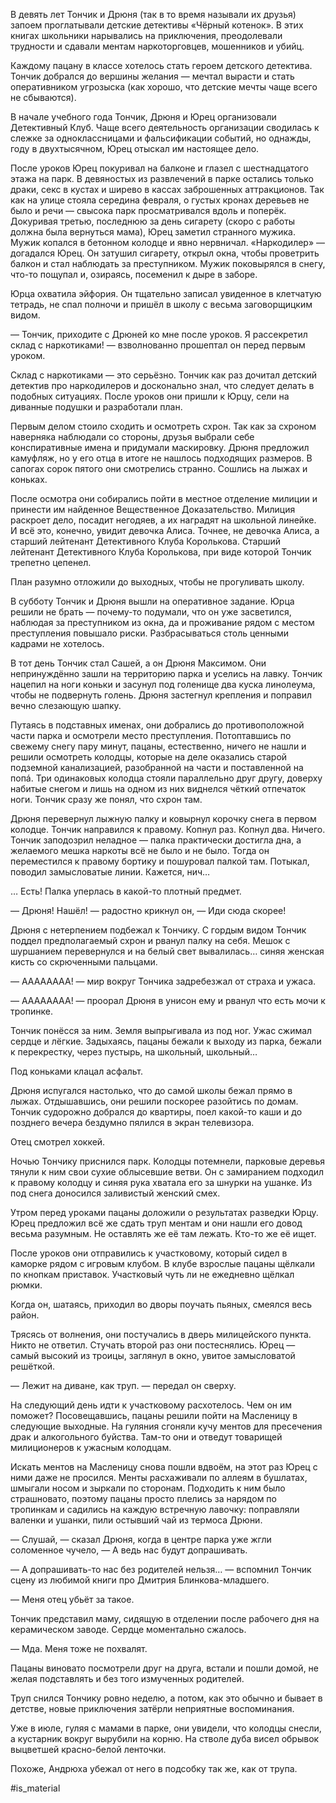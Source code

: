 В девять лет Тончик и Дрюня (так в то время называли их друзья) запоем проглатывали детские детективы «Чёрный котенок». В этих книгах школьники нарывались на приключения, преодолевали трудности и сдавали ментам наркоторговцев, мошенников и убийц.

Каждому пацану в классе хотелось стать героем детского детектива. Тончик добрался до вершины желания — мечтал вырасти и стать оперативником угрозыска (как хорошо, что детские мечты чаще всего не сбываются).

В начале учебного года Тончик, Дрюня и Юрец организовали Детективный Клуб. Чаще всего деятельность организации сводилась к слежке за одноклассницами и фальсификации событий, но однажды, году в двухтысячном, Юрец отыскал им настоящее дело.

После уроков Юрец покуривал на балконе и глазел с шестнадцатого этажа на парк. В девяностых из развлечений в парке остались только драки, секс в кустах и ширево в кассах заброшенных аттракционов. Так как на улице стояла середина февраля, о густых кронах деревьев не было и речи — свысока парк просматривался вдоль и поперёк. Докуривая третью, последнюю за день сигарету (скоро с работы должна была вернуться мама), Юрец заметил странного мужика. Мужик копался в бетонном колодце и явно нервничал. «Наркодилер» — догадался Юрец. Он затушил сигарету, открыл окна, чтобы проветрить балкон и стал наблюдать за преступником. Мужик поковырялся в снегу, что-то пощупал и, озираясь, посеменил к дыре в заборе.

Юрца охватила эйфория. Он тщательно записал увиденное в клетчатую тетрадь, не спал полночи и пришёл в школу с весьма заговорщицким видом.

— Тончик, приходите с Дрюней ко мне после уроков. Я рассекретил склад с наркотиками! — взволнованно прошептал он перед первым уроком.

Склад с наркотиками — это серьёзно. Тончик как раз дочитал детский детектив про наркодилеров и досконально знал, что следует делать в подобных ситуациях. После уроков они пришли к Юрцу, сели на диванные подушки и разработали план.

Первым делом стоило сходить и осмотреть схрон. Так как за схроном наверняка наблюдали со стороны, друзья выбрали себе конспиративные имена и придумали маскировку. Дрюня предложил камуфляж, но у его отца в итоге не нашлось подходящих размеров. В сапогах сорок пятого они смотрелись странно. Сошлись на лыжах и коньках.

После осмотра они собирались пойти в местное отделение милиции и принести им найденное Вещественное Доказательство. Милиция раскроет дело, посадит негодяев, а их наградят на школьной линейке. И всё это, конечно, увидит девочка Алиса. Точнее, не девочка Алиса, а старший лейтенант Детективного Клуба Королькова. Старший лейтенант Детективного Клуба Королькова, при виде которой Тончик трепетно цепенел.

План разумно отложили до выходных, чтобы не прогуливать школу.

В субботу Тончик и Дрюня вышли на оперативное задание. Юрца решили не брать — почему-то подумали, что он уже засветился, наблюдая за преступником из окна, да и проживание рядом с местом преступления повышало риски. Разбрасываться столь ценными кадрами не хотелось.

В тот день Тончик стал Сашей, а он Дрюня Максимом. Они непринуждённо зашли на территорию парка и уселись на лавку. Тончик нацепил на ноги коньки и засунул под голенище два куска линолеума, чтобы не подвернуть голень. Дрюня застегнул крепления и поправил вечно слезающую шапку.

Путаясь в подставных именах, они добрались до противоположной части парка и осмотрели место преступления. Потоптавшись по свежему снегу пару минут, пацаны, естественно, ничего не нашли и решили осмотреть колодцы, которые на деле оказались старой подземной канализацией, разобранной на части и поставленной на попá. Три одинаковых колодца стояли параллельно друг другу, доверху набитые снегом и лишь на одном из них виднелся чёткий отпечаток ноги. Тончик сразу же понял, что схрон там.

Дрюня перевернул лыжную палку и ковырнул корочку снега в первом колодце. Тончик направился к правому. Копнул раз. Копнул два. Ничего. Тончик заподозрил неладное — палка практически достигла дна, а желаемого мешка наркоты всё не было и не было. Тогда он переместился к правому бортику и пошуровал палкой там. Потыкал, поводил замысловатые линии. Кажется, нич…

… Есть! Палка уперлась в какой-то плотный предмет.

— Дрюня! Нашёл! — радостно крикнул он, — Иди сюда скорее!

Дрюня с нетерпением подбежал к Тончику. С гордым видом Тончик поддел предполагаемый схрон и рванул палку на себя. Мешок с шуршанием перевернулся и на белый свет вывалилась… синяя женская кисть со скрюченными пальцами.

— АААААААА! — мир вокруг Тончика задребезжал от страха и ужаса.

— АААААААА! — проорал Дрюня в унисон ему и рванул что есть мочи к тропинке.

Тончик понёсся за ним. Земля выпрыгивала из под ног. Ужас сжимал сердце и лёгкие. Задыхаясь, пацаны бежали к выходу из парка, бежали к перекрестку, через пустырь, на школьный, школьный…

Под коньками клацал асфальт.

Дрюня испугался настолько, что до самой школы бежал прямо в лыжах. Отдышавшись, они решили поскорее разойтись по домам. Тончик судорожно добрался до квартиры, поел какой-то каши и до позднего вечера бездумно пялился в экран телевизора.

Отец смотрел хоккей.

Ночью Тончику приснился парк. Колодцы потемнели, парковые деревья тянули к ним свои сухие облысевшие ветви. Он с замиранием подходил к правому колодцу и синяя рука хватала его за шнурки на ушанке. Из под снега доносился заливистый женский смех.

Утром перед уроками пацаны доложили о результатах разведки Юрцу. Юрец предложил всё же сдать труп ментам и они нашли его довод весьма разумным. Не оставлять же её там лежать. Кто-то же её ищет.

После уроков они отправились к участковому, который сидел в каморке рядом с игровым клубом. В клубе взрослые пацаны щёлкали по кнопкам приставок. Участковый чуть ли не ежедневно щёлкал рюмки.

Когда он, шатаясь, приходил во дворы поучать пьяных, смеялся весь район.

Трясясь от волнения, они постучались в дверь милицейского пункта. Никто не ответил. Стучать второй раз они постеснялись. Юрец — самый высокий из троицы, заглянул в окно, увитое замысловатой решёткой.

— Лежит на диване, как труп. — передал он сверху.

На следующий день идти к участковому расхотелось. Чем он им поможет? Посовещавшись, пацаны решили пойти на Масленицу в следующие выходные. На гуляния сгоняли кучу ментов для пресечения драк и алкогольного буйства. Там-то они и отведут товарищей милиционеров к ужасным колодцам.

Искать ментов на Масленицу снова пошли вдвоём, на этот раз Юрец с ними даже не просился. Менты расхаживали по аллеям в бушлатах, шмыгали носом и зыркали по сторонам. Подходить к ним было страшновато, поэтому пацаны просто плелись за нарядом по тропинкам и садились на каждую встречную лавочку: поправляли валенки и ушанки, пили остывший чай из термоса Дрюни.

— Слушай, — сказал Дрюня, когда в центре парка уже жгли соломенное чучело, — А ведь нас будут допрашивать.

— А допрашивать-то нас без родителей нельзя… — вспомнил Тончик сцену из любимой книги про Дмитрия Блинкова-младшего.

— Меня отец убьёт за такое.

Тончик представил маму, сидящую в отделении после рабочего дня на керамическом заводе. Сердце моментально сжалось.

— Мда. Меня тоже не похвалят.

Пацаны виновато посмотрели друг на друга, встали и пошли домой, не желая подставлять и без того измученных родителей.

Труп снился Тончику ровно неделю, а потом, как это обычно и бывает в детстве, новые приключения затёрли неприятные воспоминания.

Уже в июле, гуляя с мамами в парке, они увидели, что колодцы снесли, а кустарник вокруг вырубили на корню. На стволе дуба висел обрывок выцветшей красно-белой ленточки.

Похоже, Андрюха убежал от него в подсобку так же, как от трупа. 

#is_material
